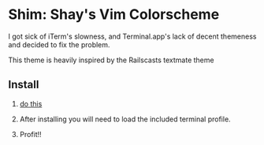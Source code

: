 Shim: Shay's Vim Colorscheme
=================================

I got sick of iTerm's slowness, and Terminal.app's lack
of decent themeness and decided to fix the problem.

This theme is heavily inspired by the Railscasts textmate theme

Install
---------------------------------

1. [do this](http://ciaranwal.sh/2007/11/01/customising-colours-in-leopard-terminal)

2. After installing you will need to load the included terminal profile.

3. Profit!!
